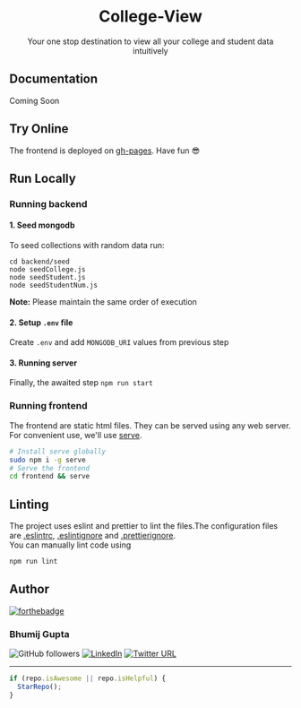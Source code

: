 <h1 align="center">College-View</h1>
<p align="center">
Your one stop destination to view all your college and student data intuitively
</p>

## Documentation

Coming Soon

## Try Online

The frontend is deployed on [gh-pages](https://bhumijgupta.github.io/college-view/). Have fun :sunglasses:

## Run Locally

### Running backend

#### 1. Seed mongodb

To seed collections with random data run:

```
cd backend/seed
node seedCollege.js
node seedStudent.js
node seedStudentNum.js
```

**Note:** Please maintain the same order of execution

#### 2. Setup `.env` file

Create `.env` and add `MONGODB_URI` values from previous step

#### 3. Running server

Finally, the awaited step
`npm run start`

### Running frontend

The frontend are static html files. They can be served using any web server. For convenient use, we'll use [serve](https://www.npmjs.com/package/serve).

```bash
# Install serve globally
sudo npm i -g serve
# Serve the frontend
cd frontend && serve
```

## Linting

The project uses eslint and prettier to lint the files.The configuration files are [.eslintrc](./.eslintrc), [.eslintignore](./eslintignore) and [.prettierignore](./prettierignore).<br>
You can manually lint code using

```javascript
npm run lint
```

## Author

[![forthebadge](https://forthebadge.com/images/badges/built-with-love.svg)](https://forthebadge.com)

### Bhumij Gupta

![GitHub followers](https://img.shields.io/github/followers/bhumijgupta?label=Follow&style=social) [![LinkedIn](https://img.shields.io/static/v1.svg?label=connect&message=@bhumijgupta&color=success&logo=linkedin&style=flat&logoColor=white)](https://www.linkedin.com/in/bhumijgupta/) [![Twitter URL](https://img.shields.io/twitter/url?style=social&url=http%3A%2F%2Ftwitter.com%2Fbhumijgupta)](https://twitter.com/bhumijgupta)

---

```javascript
if (repo.isAwesome || repo.isHelpful) {
  StarRepo();
}
```
